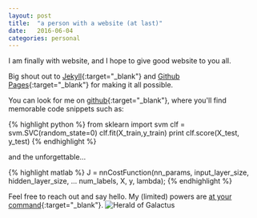 ```yaml
---
layout: post
title:  "a person with a website (at last)"
date:   2016-06-04
categories: personal
---
```


I am finally with website, and I hope to give good website to you all.

Big shout out to [Jekyll](http://jekyllrb.com){:target="_blank"} and [Github Pages](https://pages.github.com/){:target="_blank"} for making it all possible.

You can look for me on [github](https://github.com/kcbighuge){:target="_blank"}, where you'll find memorable code snippets such as:

{% highlight python %}
from sklearn import svm
clf = svm.SVC(random_state=0)
clf.fit(X_train,y_train)
print clf.score(X_test, y_test)
{% endhighlight %}

and the unforgettable...

{% highlight matlab %}
J = nnCostFunction(nn_params, input_layer_size, hidden_layer_size, ...
                   num_labels, X, y, lambda);
{% endhighlight %}

Feel free to reach out and say hello. My (limited) powers are [at your command](http://pbfcomics.com/commisioned/Herald_of_Galactus/){:target="_blank"}.
![Herald of Galactus](http://pbfcomics.com/images/CW-PBF-Herald_of_Galactus.png)
